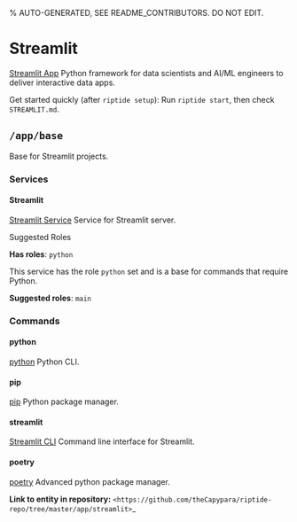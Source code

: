 % AUTO-GENERATED, SEE README_CONTRIBUTORS. DO NOT EDIT.

# Streamlit

[Streamlit App] Python framework for data scientists and AI/ML engineers to deliver interactive data apps.

Get started quickly (after `riptide setup`):
Run `riptide start`, then check `STREAMLIT.md`.


## `/app/base`

Base for Streamlit projects.

### Services

#### Streamlit

[Streamlit Service] Service for Streamlit server.

Suggested Roles

**Has roles**: `python`

This service has the role `python` set and is a base for commands that require Python.

**Suggested roles**: `main`

### Commands

#### python

[python] Python CLI.

#### pip

[pip] Python package manager.

#### streamlit

[Streamlit CLI] Command line interface for Streamlit.

#### poetry

[poetry] Advanced python package manager.

[pip]: /command/pip
[poetry]: /command/poetry
[python]: /command/python
[streamlit app]: https://streamlit.io
[streamlit cli]: https://docs.streamlit.io/develop/api-reference/cli
**Link to entity in repository:** `<https://github.com/theCapypara/riptide-repo/tree/master/app/streamlit>`_

[streamlit service]: /service/streamlit
